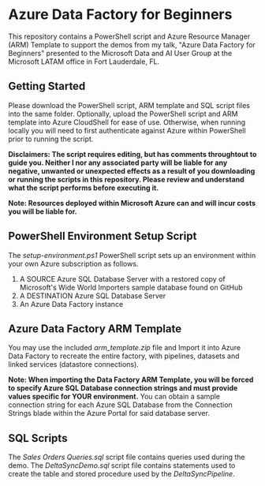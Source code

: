 # Azure Data Factory for Beginners

This repository contains a PowerShell script and Azure Resource Manager (ARM) Template to support the demos from my talk, "Azure Data Factory for Beginners" presented to the Microsoft Data and AI User Group at the Microsoft LATAM office in Fort Lauderdale, FL.

## Getting Started
Please download the PowerShell script, ARM template and SQL script files into the same folder.  Optionally, upload the PowerShell script and ARM template into Azure CloudShell for ease of use.  Otherwise, when running locally you will need to first authenticate against Azure within PowerShell prior to running the script. 

__Disclaimers: The script requires editing, but has comments throughtout to guide you.  Neither I nor any associated party will be liable for any negative, unwanted or unexpected effects as a result of you downloading or running the scripts in this repository.  Please review and understand what the script performs before executing it.__

__Note: Resources deployed within Microsoft Azure can and will incur costs you will be liable for.__

## PowerShell Environment Setup Script
The _setup-environment.ps1_ PowerShell script sets up an environment within your own Azure subscription as follows.

1. A SOURCE Azure SQL Database Server with a restored copy of Microsoft's Wide World Importers sample database found on GitHub
2. A DESTINATION Azure SQL Database Server
3. An Azure Data Factory instance

## Azure Data Factory ARM Template
You may use the included _arm_template.zip_ file and Import it into Azure Data Factory to recreate the entire factory, with pipelines, datasets and linked services (datastore connections).

__Note: When importing the Data Factory ARM Template, you will be forced to specify Azure SQL Database connection strings and must provide values specific for YOUR environment.__  You can obtain a sample connection string for each Azure SQL Database from the Connection Strings blade within the Azure Portal for said database server.

## SQL Scripts
The _Sales Orders Queries.sql_ script file contains queries used during the demo.
The _DeltaSyncDemo.sql_ script file contains statements used to create the table and stored procedure used by the _DeltaSyncPipeline_.
